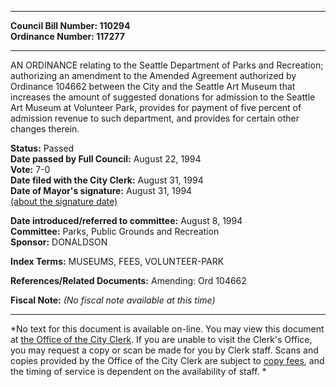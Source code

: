 * * * * *  
  
**Council Bill Number: [](#h0)[](#h2)110294**   
**Ordinance Number: 117277**  
  
* * * * *  
  
AN ORDINANCE relating to the Seattle Department of Parks and Recreation; authorizing an amendment to the Amended Agreement authorized by Ordinance 104662 between the City and the Seattle Art Museum that increases the amount of suggested donations for admission to the Seattle Art Museum at Volunteer Park, provides for payment of five percent of admission revenue to such department, and provides for certain other changes therein.  
  
**Status:** Passed   
**Date passed by Full Council:** August 22, 1994   
**Vote:** 7-0   
**Date filed with the City Clerk:** August 31, 1994   
**Date of Mayor's signature:** August 31, 1994   
[(about the signature date)](/~public/approvaldate.htm)   
  
  
**Date introduced/referred to committee:** August 8, 1994   
**Committee:** Parks, Public Grounds and Recreation   
**Sponsor:** DONALDSON   
  
**Index Terms:** MUSEUMS, FEES, VOLUNTEER-PARK  
  
**References/Related Documents:** Amending: Ord 104662  
  
**Fiscal Note:** *(No fiscal note available at this time)*  
  
* * * * *  
  
*No text for this document is available on-line. You may view this document at [the Office of the City Clerk](http://www.seattle.gov/leg/clerk/contactUs.htm). If you are unable to visit the Clerk's Office, you may request a copy or scan be made for you by Clerk staff. Scans and copies provided by the Office of the City Clerk are subject to [copy fees](http://clerk.seattle.gov/~public/clerkfees.htm), and the timing of service is dependent on the availability of staff. *  
  
  
